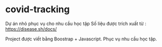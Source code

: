 # covid-tracking
Dự án nhỏ phục vụ cho nhu cầu học tập
Số liệu được trích xuất từ : https://disease.sh/docs/

Project được viết bằng Boostrap + Javascript. Phục vụ nhu cầu học tập.
